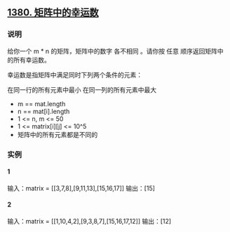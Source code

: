 ## [1380. 矩阵中的幸运数](https://leetcode-cn.com/problems/lucky-numbers-in-a-matrix/)

### 说明
给你一个 m * n 的矩阵，矩阵中的数字 各不相同 。请你按 任意 顺序返回矩阵中的所有幸运数。

幸运数是指矩阵中满足同时下列两个条件的元素：

在同一行的所有元素中最小
在同一列的所有元素中最大

* m == mat.length
* n == mat[i].length
* 1 <= n, m <= 50
* 1 <= matrix[i][j] <= 10^5
* 矩阵中的所有元素都是不同的

### 实例
#### 1
输入：matrix = [[3,7,8],[9,11,13],[15,16,17]]
输出：[15]

#### 2
输入：matrix = [[1,10,4,2],[9,3,8,7],[15,16,17,12]]
输出：[12]